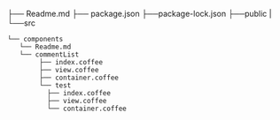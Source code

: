 ├── Readme.md
├── package.json
├──package-lock.json
├──public
|
└──src




    └── components
       └── Readme.md
       └── commentList
            ├── index.coffee
            ├── view.coffee
            ├── container.coffee
            └── test
              ├── index.coffee
              ├── view.coffee
              └── container.coffee